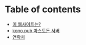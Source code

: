 # Table of contents

* [이 웹사이트는?](README.md)
* [kono.pub 마스토돈 서버](kono.pub.md)
* [연락처](undefined-1.md)
